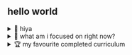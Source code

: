 ## hello world

<details>
  <summary>👋 hiya</summary>

## 🤝 Simon / Simão / Simón / Simone

- European-born (gen Z), slow-travel nomad (3-12 months/country) with a background in applied business.
- Now sharing thoughts and software as a self-taught in a blend of computer and data science - particularly interested in crypto algorithmic trading and artificial intelligence.
- Reach out to me in English/Portuguese (C2), Spanish (B2), or French/Italian (A1-A2) if you think we could have common interests/goals.

<details>
   <summary>🔙 what was i doing when i was ]0, 27] years old? </summary>

## 0-8 years old 

i don't know much but i know:

- i knew almost all if not all car and bike brands at 2-3 yrs old
- had an independent personality, begging my mum to wander the streets on my own around age 4-5
- used to sell my picturesque (dragons, fire, mythical creatures, etc) paintings at 5-6 years old to my friends' parents
- at 8 when i noticed a larger group of neighbors would buy their groceries at a given time and day of the week, i would press the emergency button in the building's elevator when i saw the first batch returning, so i could charge to help them carry their groceries for a fee

## 9-14 years old

i just wanted to spend my time trying to improve myself doing multiple activities and trying out different ways to make money.

i was in a tricky spot as my grandparents were funding premium education (often top school in the country) for my brother and I, but our single mother didn't have a penny so to speak.

i remember i liked collecting zippo lighters and i needed at least 20€/week just for that.

so that meant my brother and I always felt a bit misplaced there as we'd go to the best school during the day and go to a "bad" neighborhood at night.

so when i wasn't getting in trouble doing stupid stuff with the neighborhood kids or trying to make some money any way i could, i used to play competitive chess, learn advanced maths, and just do lots of logic problems. and of course studying music (piano + music theory) as i was enrolled in a bi-educational system combining music and common core.

ended up winning the state's blitz chess championship under 14 and once travelled to madrid to apply for a mensa membership since the problems i liked to do were harder than typical IQ tests.

## 15-18 years old

changed schools, started an e-commerce clothing reselling business. made some money from that and general reselling and that was the first business i had (vs systematic gigs/questionable one-timers lol).

first decided i was going to do the science coursework in highschool until i was going to be forced to study biology for 2 years - bye bye science course, changed to economics.

finished high school maths with perfect 20/20 grade (weighted average of 3-year course average grade + national exam grade) and it was the only high school subject i knew i liked.

thought about studying mathematics, but i wasn't so keen on going to college so i wanted something that would open some doors in the future and not demand too much of my time.

so because i had a perfect maths score and my high school average was good, i was accepted into the country's most prestigious finance university in the country, which definitely influenced my decision to enroll, as i saw it as an opportunity of dificult access.

in retrospect, without a doubt, i should've decided on computer science/software engineering or maths for my bachelors degree.

## 19-24 years old

the subjects i would naturally enjoy studying were calculus I, II, and linear algebra. also had appreciation for data analysis and probability, statistics for economics, and finance.

while studying linear algebra during my first year i became so absorbed in understanding the deeper meaning of matrices and eigenvalues in advanced linear algebra that i ended up getting to an optimized output vs Gram-Schmidt orthogonalization, a concept we were studing at a superficial level.

after that the adjunct maths professor spent 3 months proving my conclusions as i couldn't do it on my own and offered me a chance to write a paper with him. however, he only got back to me about a year and change later when my focus was already way outside maths. years later though i tried reaching out to him to do it but this time he was the one who was unavailable, but at least i got an excellent reference letter from it which mentions this event.

mid-degree i knew i didn't want to get the usual office job for which the only palpable skill is ending up becoming a pro at excelsheets and office chit chat, therefore i decided to start learning about digital marketing and e-commerce.

so eventually enrolled in a 1-year academy and got a technical professional certificate in digital marketing and e-commerce management.

at this time i was also getting more and more involved in understanding the crypto world, from a technical understanding to general dynamics and how to potentially profit from that inefficient and new industry - this would then gradually pay a lot as i became a bit more comfortable in numerous topics ranging from applied game theory in trading, market microstructure, financial design, systematic futures trading, 2nd and 3rd order derivative events, basic data science, etc.

right after the academy, still in college, got my first more "serious" job after some digital marketing freelancing work which included a part-time digital marketing bootcamp teacher position. so for that first job it was a remote digital marketing manager position in a singaporean VC-funded crypto company tackling web3 data infrastructure.

at this point i realise there is no point in staying in my home country as i was getting paid remotely in crypto, therefore i hire an international tax law consulting firm and decided on an international structure that allowed me the most freedom, and treated me the best as a foreigner.

here my nomad journey began and location independence to me became a relevant topic as with the years going by and my grandmother (who i consider a mother) becoming older, i want to be able to stay with her if need be and not let that be a restricting factor in regards to my career growth and general life objectives and priorities.

at this point i was also trying to get familiar with HTML, programmatic SEO, and other software development topics.

## 25-27 years old (now)

at my then first job i kept on accepting more freelancing work to maximise income, which led me to accept a 2nd job.

i overestimated my capabilities with everything i needed to do, not only related but unrelated to the job, and was released from my 1st job. however, got another right after doing something i liked a lot which was conversion rate optimization. in simple terms, my job was to identify the desired customer actions, analyse data to break down journey components setp-by-setp, test improvements for each, and then re-evaluate the data to verify enhancements.

also landed a fractional CMO position in another VC-funded startup not much later.

this led me to try and learn how to automate certain everyday tasks with python, which was a pivotal moment i will touch on later.

during my travels i ended up meeting many location independent entrepreneurs or simply remote workers, and became very interested in the startup world. found numerous interesting blogs from widely acknowledged venture capitalists and with my crypto and income profits joined a VC syndicate, created an overseas LLC for my investments, ending up becoming a small-time VC investor. at this point i believed i could also potentially guide a company i was investing in on their digital marketing efforts.

i then enrolled in an online program from a a16z-funded VC incubator, but of course lacked the technical software engineering skills to design and implement software from scratch, and as an exceptional late entry, i didn't find a co-founder.

this meant i had to pay for 2 developers to get any returns from the inbubator, and i wanted to dedicate myself to it full time so i resigned my most stable job and only did gigs here and there just to have some "financial discipline", so to speak.

things were great at first. i was minimally known in a twitter subset of the industry the start-up was tackling, got validation in form of payment, service delivery was outsourced, amazing right?

well things took a bad turn. by the 2nd month both my remote developers were gone, i was -10k€ down overall because i hired top developers, and apparently the design wasn't even that great because a 3rd developer looked at it and thought he'd have to build it from scratch.

so here my startup ended, although it was a blue ocean in a very profitable service industry. and i'm one of the main target customers of the hypothetical start-up - someone who is location independent. so as you can see a year later and that idea is still stored somewhere in the back of my mind.

but the material i got from the incubator was extremely practical and spot-on for more beginner founders, so definitely something i will go back to in times of need.

in Q1 2024 my overall returns in crypto and VC at this point were comfortably profitable. my international law structure becomes more complete, looking for countries that fit with it and i began getting interested in international real estate investing - i feel financially safe and locked in some profits.

career-wise, i end up deciding i already possess enough knowledge in the digital marketing space for any regular business and for any potential future personal ventures, that it would be a great complement if i could feel comfortable with practical computer science/software design/programming knowledge. why?

- i may want to build software for my own needs
- i may want to be able to accurately tell the quality of a software engineer or niche developer
- i may need to spin up quick software prototypes and change them on the go depending on customer feedback
- i may want to be able to engage in higher level discussions with an engineering team and make my needs known
- i may want to try and contribute to a revolutionary movement by building connecting infrastructure and get involved in it that way

so that's where i'm at right now, working to become a truly rounded digital professional that has the capacity to successfully build and distribute, if need be.

i understand i probably won't be at the top 10% skillset in almost all areas i will dedicate myself to because in software engineering there's always a group of people that have been programming for 15+ years, or a group of people typically in big tech companies that have been programming since they're 7, or a group of people that choose 1 frontend framework then learned the whole environment around that and that's their everyday job anyways.

however, i know for a fact i'm improving myself and my skills. i'm gathering tools to increase my range of opportunity and the effects are clear - i feel more powerful everyday with the knowledge i implement. i can now build personal tools i couldn't in the past even with the help of top-tier AI coding agents. i can now try and explore data-driven edges in the cryptocurrency markets and building almost fully automated (harder to fully automate and not have any significant discretionary input for desired output prediction. typical arbitrage strats revolve around high frequency trading, which is not my focus) profitable trading strategies.

later this year will decide whether to join the 42 school network, offering a solid (no bootcamp) alternative to a bachelors in software engineering with the benefits that it's peer-to-peer-figure-it-out-by-reading-the-freaking-documentation style and i can change campuses. right now i still have a few reservations about certain details, but seems like a viable option since it's primarily self-directed (excl. structure and evaluation) i could continue the studies independently if necessary.

</details>

</details>

<details>
  <summary>🧩 what am i focused on right now? </summary>

## Engineering (Software/Financial)
- algorithmic trading applied in the cryptocurrency industry [personal need]
- computational thinking [general understanding]
- data structures and algorithms [general understanding]
- artificial intelligence and automation [personal need]
- start contributing to open source/reverse engineer an open source superstar [personal need]
## Data Science
- data analysis, ML, and DL applied in the cryptocurrency industry [personal investment portfolio]
## Nation States
- keep abreast of new pod eps to contribute to by building something useful [personal project]
- go to the usual events, maybe even set some events on the usual group platforms, talk to some founders and see what valuable inputs can be extracted [personal project + network gain]
## Geographical Arbitrage
- finish the US CC setup [personal need]
- more xapo alternatives [personal need]
## Business

</details>

<details>
  <summary>🏆 my favourite completed curriculum</summary>

## Computational & Quantitative Sciences
- Finance (Nova School of Business and Economics)
- Calculus I (Nova School of Business and Economics)
- Calculus II (Nova School of Business and Economics)
- Linear Algebra (Nova School of Business and Economics)
- Statistics For Economics (Nova School of Business and Economics)
- Data Analysis and Probability (Nova School of Business and Economics)
- Computational Thinking (University of Pennsylvania + University of Michigan)

## Applied Business
- Google Ads (FLAG Lisbon)
- Web Copywriting (FLAG Lisbon)
- E-mail Marketing (FLAG Lisbon)
- Google Analytics 4 (FLAG Lisbon)
- Paid Advertisement (FLAG Lisbon)
- Wordpress Development (FLAG Lisbon)
- Search Engine Optimization (FLAG Lisbon)
- Web Design & Landing Pages (FLAG Lisbon)
- Twitter + Meta + Youtube Marketing (FLAG Lisbon)
- Entrepreneurship (Nova School of Business and Economics)
- Communication Strategy & Consumer Behaviour (Berlin School of Law & Economics)

## Social Sciences
- Strategy (Nova School of Business and Economics)
- Microeconomics (Nova School of Business and Economics)
- Macroeconomics (Nova School of Business and Economics)
- International Management (Berlin School of Law & Economics)
- Organizational Behaviour (Nova School of Business and Economics)  
</details>

<!---
simonsedge/simonsedge is a ✨ special ✨ repository because its `README.md` (this file) appears on your GitHub profile.
You can click the Preview link to take a look at your changes.
--->
